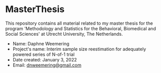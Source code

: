 # MasterThesis
This repository contains all material related to my master thesis for the program 'Methodology and Statistics for the Behavioral, Biomedical and Social Sciences' at Utrecht University, The Netherlands.

- Name: Daphne Weemering
- Project's name: Interim sample size reestimation for adequately powered series of N-of-1 trial
- Date created: January 3, 2022
- Email: dnweemering@gmail.com 
